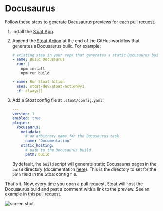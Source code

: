 # Docusaurus

Follow these steps to generate Docusaurus previews for each pull request.

1. Install the [Stoat App](https://github.com/apps/stoat-app).

2. Append the [Stoat Action](https://github.com/stoat-dev/stoat-action) at the end of the GitHub workflow that generates a Docusaurus build. For example:

    ```yaml
    # existing step in your repo that generates a static Docusaurus build
    - name: Build Docusaurus
      run: |
        npm install
        npm run build

    - name: Run Stoat Action
      uses: stoat-dev/stoat-action@v1
      if: always()
    ```

3. Add a Stoat config file at `.stoat/config.yaml`:

    ```yaml
    ---
    version: 1
    enabled: true
    plugins:
      docusaurus:
        metadata:
          # an arbitrary name for the Docusaurus task
          name: "Documentation"
        static_hosting:
          # path to the Docusaurus build
          path: build
    ```

   By default, the `build` script will generate static Docusaurus pages in the `build` directory (documentation [here](https://docusaurus.io/docs/deployment)). This is the directory to set for the `path` field in the Stoat config file.

That's it. Now, every time you open a pull request, Stoat will host the Docusaurus build and post a comment with a link to the preview. See an example in [this pull request](https://github.com/stoat-dev/examples/pull/1).


![screen shot](https://user-images.githubusercontent.com/1933157/204400790-95dcc777-f0eb-4225-af52-3c7424b5dc81.png)
